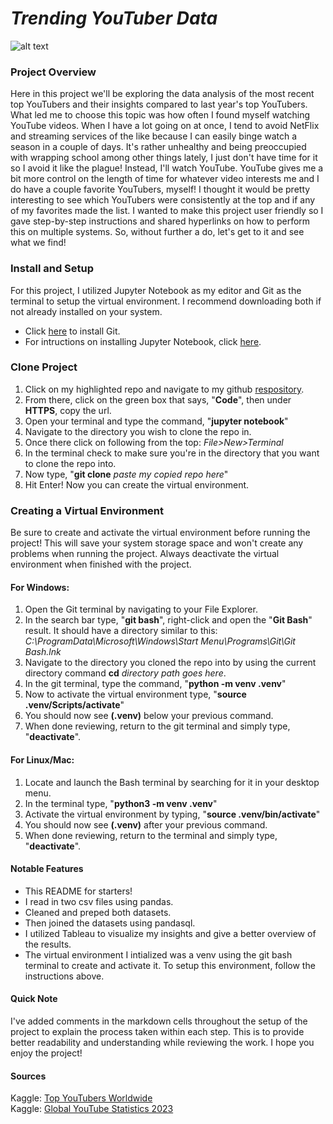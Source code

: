 # *Trending YouTuber Data*
![alt text](https://images.pexels.com/photos/3227986/pexels-photo-3227986.jpeg)
### Project Overview
Here in this project we'll be exploring the data analysis of the most recent top YouTubers and their insights compared to last year's top YouTubers. What led me to choose this topic was how often I found myself watching YouTube videos. When I have a lot going on at once, I tend to avoid NetFlix and streaming services of the like because I can easily binge watch a season in a couple of days. It's rather unhealthy and being preoccupied with wrapping school among other things lately, I just don't have time for it so I avoid it like the plague! Instead, I'll watch YouTube. YouTube gives me a bit more control on the length of time for whatever video interests me and I do have a couple favorite YouTubers, myself! I thought it would be pretty interesting to see which YouTubers were consistently at the top and if any of my favorites made the list. I wanted to make this project user friendly so I gave step-by-step instructions and shared hyperlinks on how to perform this on multiple systems. So, without further a do, let's get to it and see what we find! <br>
### Install and Setup
For this project, I utilized Jupyter Notebook as my editor and Git as the terminal to setup the virtual environment. I recommend downloading both if not already installed on your system. 
* Click [here](https://github.com/git-guides/install-git) to install Git.
* For intructions on installing Jupyter Notebook, click [here](https://docs.jupyter.org/en/latest/install/notebook-classic.html). <br>
### Clone Project
1. Click on my highlighted repo and navigate to my github [respository](https://github.com/metguy/trending-youtube-videos).
2. From there, click on the green box that says, "**Code**", then under **HTTPS**, copy the url.
3. Open your terminal and type the command, "**jupyter notebook**"
4. Navigate to the directory you wish to clone the repo in.
5. Once there click on following from the top: *File>New>Terminal*
6. In the terminal check to make sure you're in the directory that you want to clone the repo into.
7. Now type, "**git clone** *paste my copied repo here*"
8. Hit Enter! Now you can create the virtual environment.
### Creating a Virtual Environment
Be sure to create and activate the virtual environment before running the project! This will save your system storage space and won't create any problems when running the project. Always deactivate the virtual environment when finished with the project.
#### For Windows:
1. Open the Git terminal by navigating to your File Explorer.
2. In the search bar type, "**git bash**", right-click and open the "**Git Bash**" result. It should have a directory similar to this: *C:\ProgramData\Microsoft\Windows\Start Menu\Programs\Git\Git Bash.lnk*
3. Navigate to the directory you cloned the repo into by using the current directory command **cd** *directory path goes here*.
4. In the git terminal, type the command, "**python -m venv .venv**"
5. Now to activate the virtual environment type, "**source .venv/Scripts/activate**"
6. You should now see **(.venv)** below your previous command.
7. When done reviewing, return to the git terminal and simply type, "**deactivate**". <br>
#### For Linux/Mac:
1. Locate and launch the Bash terminal by searching for it in your desktop menu.
2. In the terminal type, "**python3 -m venv .venv**"
3. Activate the virtual environment by typing, "**source .venv/bin/activate**"
4. You should now see **(.venv)** after your previous command.
5. When done reviewing, return to the terminal and simply type, "**deactivate**". <br>
#### Notable Features
* This README for starters!
* I read in two csv files using pandas.
* Cleaned and preped both datasets.
* Then joined the datasets using pandasql.
* I utilized Tableau to visualize my insights and give a better overview of the results.
* The virtual environment I intialized was a venv using the git bash terminal to create and activate it. To setup this environment, follow the instructions above. <br>
#### Quick Note
I've added comments in the markdown cells throughout the setup of the project to explain the process taken within each step. This is to provide better readability and understanding while reviewing the work. I hope you enjoy the project!
#### Sources
Kaggle: [Top YouTubers Worldwide](https://www.kaggle.com/datasets/shiivvvaam/top-youtuber-worldwide) <br>
Kaggle: [Global YouTube Statistics 2023](https://www.kaggle.com/datasets/nelgiriyewithana/global-youtube-statistics-2023)